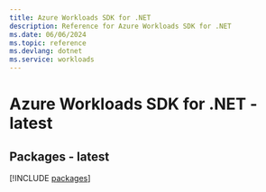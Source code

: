 ```yaml
---
title: Azure Workloads SDK for .NET
description: Reference for Azure Workloads SDK for .NET
ms.date: 06/06/2024
ms.topic: reference
ms.devlang: dotnet
ms.service: workloads
---
```

# Azure Workloads SDK for .NET - latest
## Packages - latest
[!INCLUDE [packages](workloads-index.md)]